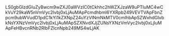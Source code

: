 LS0gbGlzdGluZyBwcm9wZXJ0aWVzIC0tCkhhc2hWZXJzaW9uPTIuMC4wCkVuY29kaW5nVmVyc2lvbj0xLjAuMApPcmdhbml6YXRpb249VEVTVApFbnZpcm9ubWVudD1pdC1kYi1kZXNpZ24uYzVlNmNkMTV0cmlhbApSZWxhdGlvbkNsYXNzVmVyc2lvbj0xLjAuMApSZXNvdXJjZUNsYXNzVmVyc2lvbj0xLjIuMApFeHBvcnRNb2RlbFZlcnNpb249MS4wLjAK